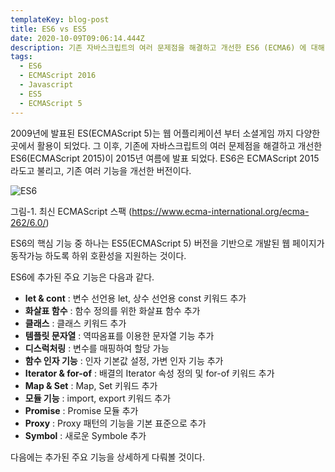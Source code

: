 ```yaml
---
templateKey: blog-post
title: ES6 vs ES5
date: 2020-10-09T09:06:14.444Z
description: 기존 자바스크립트의 여러 문제점을 해결하고 개선한 ES6 (ECMA6) 에 대해 알아 본다
tags:
  - ES6
  - ECMAScript 2016
  - Javascript
  - ES5
  - ECMAScript 5
---
```


2009년에 발표된 ES(ECMAScript 5)는 웹 어플리케이션 부터 소셜게임 까지 다양한 곳에서 활용이 되었다. 그 이후, 기존에 자바스크립트의 여러 문제점을 해결하고 개선한 ES6(ECMAScript 2015)이 2015년 여름에 발표 되었다. ES6은 ECMAScript 2015라도고 불리고, 기존 여러 기능을 개선한 버전이다.

![ES6](/assets/ecmascript_2015_language_specification_–_ecma-262_6th_edition.png "최신 ECMAScript 스팩")

[](https://www.ecma-international.org/ecma-262/6.0/)그림-1. 최신 ECMAScript 스팩 (<https://www.ecma-international.org/ecma-262/6.0/>)

ES6의 핵심 기능 중 하나는 ES5(ECMAScript 5) 버전을 기반으로 개발된 웹 페이지가 동작가능 하도록 하위 호환성을 지원하는 것이다.

ES6에 추가된 주요 기능은 다음과 같다.

- **let & cont** : 변수 선언용 let, 상수 선언용 const 키워드 추가
- **화살표 함수** : 함수 정의를 위한 화살표 함수 추가
- **클래스** : 클래스 키워드 추가
- **템플릿 문자열** : 역따옴표를 이용한 문자열 기능 추가
- **디스럭처링** : 변수를 매핑하여 할당 가능
- **함수 인자 기능** : 인자 기본값 설정, 가변 인자 기능 추가
- **Iterator & for-of** : 배결의 Iterator 속성 정의 및 for-of 키워드 추가
- **Map & Set** : Map, Set 키워드 추가
- **모듈 기능** : import, export 키워드 추가
- **Promise** : Promise 모듈 추가
- **Proxy** : Proxy 패턴의 기능을 기본 표준으로 추가
- **Symbol** : 새로운 Symbole 추가

다음에는 추가된 주요 기능을 상세하게 다뤄볼 것이다.
